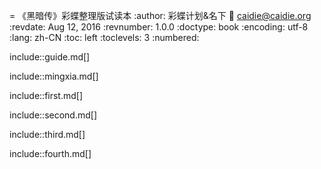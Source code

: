 = 《黑暗传》彩蝶整理版试读本
:author:    彩蝶计划&名下
:email:     caidie@caidie.org
:revdate:   Aug 12, 2016
:revnumber: 1.0.0
:doctype: book
:encoding: utf-8
:lang: zh-CN
:toc: left
:toclevels: 3
:numbered:

include::guide.md[]

include::mingxia.md[]

include::first.md[]

include::second.md[]

include::third.md[]

include::fourth.md[]